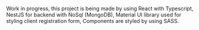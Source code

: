 Work in progress, this project is being made by using React with Typescript, NestJS for backend with NoSql (MongoDB), Material UI library used for styling client registration form,
Components are styled by using SASS.
